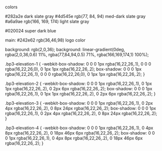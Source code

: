 colors

#282a2e dark slate gray
#4d545e rgb(77, 84, 94) med-dark slate gray
#a6a9ae rgb(166, 169, 174) light slate gray


#020024 super dark blue

main:
#242e62 rgb(36,46,98) logo color

background: rgb(2,0,36);
background: linear-gradient(0deg, rgba(2,0,36,0.6) 11%, rgba(77,84,94,0.5) 71%, rgba(166,169,174,1) 100%);


.bp3-elevation-1 {
    -webkit-box-shadow: 0 0 0 1px rgba(16,22,26,.1), 0 0 0 rgba(16,22,26,0), 0 1px 1px rgba(16,22,26,.2);
    box-shadow: 0 0 0 1px rgba(16,22,26,.1), 0 0 0 rgba(16,22,26,0), 0 1px 1px rgba(16,22,26,.2);
}

.bp3-elevation-2 {
    -webkit-box-shadow: 0 0 0 1px rgba(16,22,26,.1), 0 1px 1px rgba(16,22,26,.2), 0 2px 6px rgba(16,22,26,.2);
    box-shadow: 0 0 0 1px rgba(16,22,26,.1), 0 1px 1px rgba(16,22,26,.2), 0 2px 6px rgba(16,22,26,.2);
}

.bp3-elevation-3 {
    -webkit-box-shadow: 0 0 0 1px rgba(16,22,26,.1), 0 2px 4px rgba(16,22,26,.2), 0 8px 24px rgba(16,22,26,.2);
    box-shadow: 0 0 0 1px rgba(16,22,26,.1), 0 2px 4px rgba(16,22,26,.2), 0 8px 24px rgba(16,22,26,.2);
}

.bp3-elevation-4 {
    -webkit-box-shadow: 0 0 0 1px rgba(16,22,26,.1), 0 4px 8px rgba(16,22,26,.2), 0 18px 46px 6px rgba(16,22,26,.2);
    box-shadow: 0 0 0 1px rgba(16,22,26,.1), 0 4px 8px rgba(16,22,26,.2), 0 18px 46px 6px rgba(16,22,26,.2);
}
